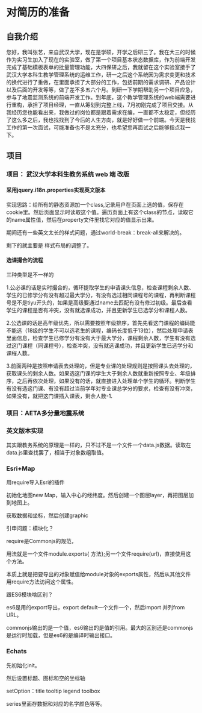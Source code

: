 # 对简历的准备

## 自我介绍

您好，我叫张艺，来自武汉大学，现在是学硕，开学之后研三了。我在大三的时候作为实习生加入了现在的实验室，做了第一个项目基本状态数据库，作为前端开发完成了基础模板表单的批量管理功能，大四保研之后，我就留在这个实验室接手了武汉大学本科生教学管理系统的运维工作，研一之后这个系统因为需求变更和技术的换代进行了重做，在里面承担了大部分的工作，包括前期的需求调研、产品设计以及后面的开发等等，做了差不多五六个月。到研一下学期帮助另一个项目应急，参与了地震监测系统的前端开发工作。到年底，这个教学管理系统的web端需要进行重构，承担了项目经理，一直从筹划到完整上线，7月初刚完成了项目交接。从我经历您也能看出来，我做过的岗位都是跟着需求在编，一直都不太稳定，但经历了这么多之后，我也找找到了今后的人生方向，就是好好做一个前端。今天是我找工作的第一次面试，可能准备也不是太充分，也希望您再面试之后能够指点我一下。

## 项目

### 项目： 武汉大学本科生教务系统 web 端 改版

#### 采用jquery.i18n.properties实现英文版本

实现思路：给所有的静态资源加一个class,记录用户在页面上选的值，保存在cookie里。然后页面显示时读取这个值。遍历页面上有这个class的节点，读取它的name属性值，然后在property文件里找它对应的值显示出来。

期间还有一些英文太长的样式问题，通过world-break：break-all来解决的。

剩下的就主要是 样式布局的调整了。

#### 选课撮合的流程

三种类型是不一样的

1.公必课的话是实时撮合的，循环提取学生的申请课头信息，检查课程剩余人数、学生的已修学分有没有超过最大学分，有没有选过相同课程号的课程，再判断课程号是不是tiyu开头的，如果是高级要通过name去匹配有没有修过初级。最后查看学生的课程是否有冲突，没有就选课成功，并且更新学生已选学分和课程人数。



2.公选课的话是高年级优先，所以需要按照年级排序，首先先看这门课程的编码能不能选（18级的学生不可以选老生的课程，编码长度低于13位），然后处理申请表里面信息，检查学生已修学分有没有大于最大学分，课程剩余人数，学生有没有选过这门课程（同课程号），检查冲突，没有就选课成功，并且更新学生已选学分和课程人数。



3.前面两种是按照申请表去处理的，但是专业课的处理规则是按照课头去处理的，获取课头的剩余人数。如果选这门课的学生大于剩余人数就重新按照专业、年级排序，之后再依次处理，如果没有的话，就直接进入处理单个学生的循环。判断学生有没有选这门课、有没有超过当前学年对专业课总学分的要求，检查有没有冲突，如果没有，就把这门课插入课表，剩余人数-1.

### 项目：AETA多分量地震系统

### 英文版本实现

其实跟教务系统的原理是一样的，只不过不是一个文件一个data.js数据。读取在data.js里查找罢了，相当于对象数组取值。

### Esri+Map

用require导入Esri的插件

初始化地图new Map，输入中心的经纬度。然后创建一个图层layer，再把图层加到地图上。

获取数据和坐标，然后创建graphic

引申问题：模块化？

require是Commonjs的规范，

用法就是一个文件module.exports{ 方法};另一个文件require(url)，直接使用这个方法。

本质上就是把要导出的对象赋值给module对象的exports属性，然后从其他文件用require方法访问这个属性。

跟ES6模块啥区别？

es6是用的export导出，export default一个文件一个，然后import 并列from URL。

commonjs输出的是一个值，es6输出的是值的引用。最大的区别还是commonjs是运行时加载，但是es6的是编译时输出接口。

### Echats

先初始化init。

然后设置标题、图标和空的坐标轴

setOption：title tooltip legend toolbox

series里面存数据和对应的名字颜色等等。 

